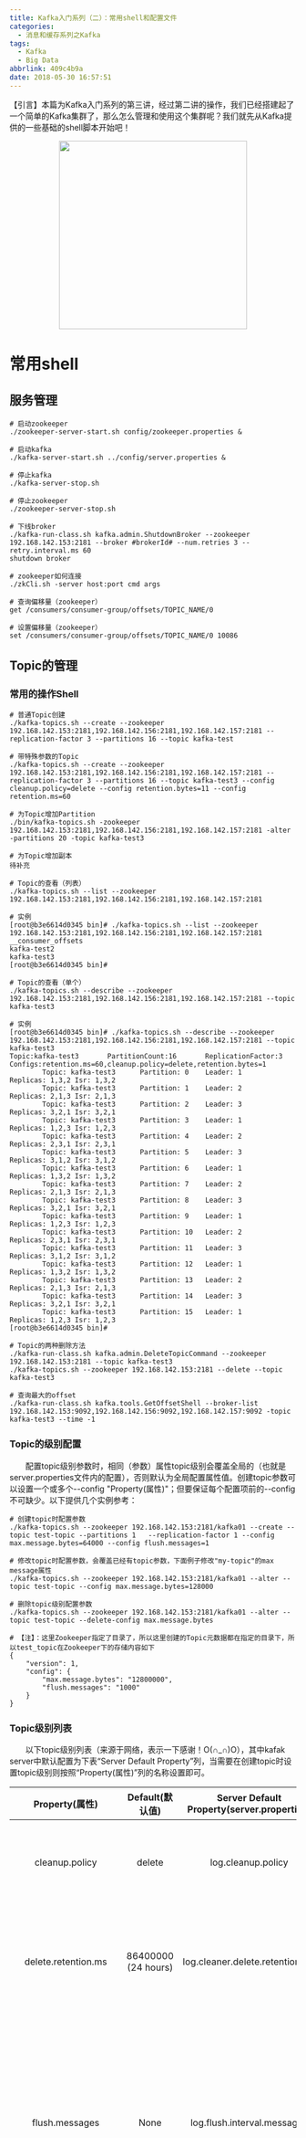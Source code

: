 ```yaml
---
title: Kafka入门系列（二）：常用shell和配置文件
categories:
  - 消息和缓存系列之Kafka
tags:
  - Kafka
  - Big Data
abbrlink: 409c4b9a
date: 2018-05-30 16:57:51
---
```

【引言】本篇为Kafka入门系列的第三讲，经过第二讲的操作，我们已经搭建起了一个简单的Kafka集群了，那么怎么管理和使用这个集群呢？我们就先从Kafka提供的一些基础的shell脚本开始吧！
<div align=center><img src="https://github.com/ttfisher/images/raw/master/2018/2018-05-30-02.jpg" width="330"/></div>
<!-- more -->

# 常用shell

## 服务管理
```
# 启动zookeeper
./zookeeper-server-start.sh config/zookeeper.properties &

# 启动kafka
./kafka-server-start.sh ../config/server.properties &

# 停止kafka
./kafka-server-stop.sh

# 停止zookeeper
./zookeeper-server-stop.sh

# 下线broker  
./kafka-run-class.sh kafka.admin.ShutdownBroker --zookeeper 192.168.142.153:2181 --broker #brokerId# --num.retries 3 --retry.interval.ms 60
shutdown broker

# zookeeper如何连接
./zkCli.sh -server host:port cmd args

# 查询偏移量（zookeeper）
get /consumers/consumer-group/offsets/TOPIC_NAME/0

# 设置偏移量（zookeeper）
set /consumers/consumer-group/offsets/TOPIC_NAME/0 10086
```

## Topic的管理

### 常用的操作Shell
```
# 普通Topic创建
./kafka-topics.sh --create --zookeeper 192.168.142.153:2181,192.168.142.156:2181,192.168.142.157:2181 --replication-factor 3 --partitions 16 --topic kafka-test

# 带特殊参数的Topic
./kafka-topics.sh --create --zookeeper 192.168.142.153:2181,192.168.142.156:2181,192.168.142.157:2181 --replication-factor 3 --partitions 16 --topic kafka-test3 --config cleanup.policy=delete --config retention.bytes=11 --config retention.ms=60

# 为Topic增加Partition
./bin/kafka-topics.sh -zookeeper 192.168.142.153:2181,192.168.142.156:2181,192.168.142.157:2181 -alter -partitions 20 -topic kafka-test3

# 为Topic增加副本
待补充

# Topic的查看（列表）
./kafka-topics.sh --list --zookeeper 192.168.142.153:2181,192.168.142.156:2181,192.168.142.157:2181

# 实例
[root@b3e6614d0345 bin]# ./kafka-topics.sh --list --zookeeper 192.168.142.153:2181,192.168.142.156:2181,192.168.142.157:2181
__consumer_offsets
kafka-test2
kafka-test3
[root@b3e6614d0345 bin]# 

# Topic的查看（单个）
./kafka-topics.sh --describe --zookeeper 192.168.142.153:2181,192.168.142.156:2181,192.168.142.157:2181 --topic kafka-test3

# 实例
[root@b3e6614d0345 bin]# ./kafka-topics.sh --describe --zookeeper 192.168.142.153:2181,192.168.142.156:2181,192.168.142.157:2181 --topic kafka-test3
Topic:kafka-test3       PartitionCount:16       ReplicationFactor:3     Configs:retention.ms=60,cleanup.policy=delete,retention.bytes=1
        Topic: kafka-test3      Partition: 0    Leader: 1       Replicas: 1,3,2 Isr: 1,3,2
        Topic: kafka-test3      Partition: 1    Leader: 2       Replicas: 2,1,3 Isr: 2,1,3
        Topic: kafka-test3      Partition: 2    Leader: 3       Replicas: 3,2,1 Isr: 3,2,1
        Topic: kafka-test3      Partition: 3    Leader: 1       Replicas: 1,2,3 Isr: 1,2,3
        Topic: kafka-test3      Partition: 4    Leader: 2       Replicas: 2,3,1 Isr: 2,3,1
        Topic: kafka-test3      Partition: 5    Leader: 3       Replicas: 3,1,2 Isr: 3,1,2
        Topic: kafka-test3      Partition: 6    Leader: 1       Replicas: 1,3,2 Isr: 1,3,2
        Topic: kafka-test3      Partition: 7    Leader: 2       Replicas: 2,1,3 Isr: 2,1,3
        Topic: kafka-test3      Partition: 8    Leader: 3       Replicas: 3,2,1 Isr: 3,2,1
        Topic: kafka-test3      Partition: 9    Leader: 1       Replicas: 1,2,3 Isr: 1,2,3
        Topic: kafka-test3      Partition: 10   Leader: 2       Replicas: 2,3,1 Isr: 2,3,1
        Topic: kafka-test3      Partition: 11   Leader: 3       Replicas: 3,1,2 Isr: 3,1,2
        Topic: kafka-test3      Partition: 12   Leader: 1       Replicas: 1,3,2 Isr: 1,3,2
        Topic: kafka-test3      Partition: 13   Leader: 2       Replicas: 2,1,3 Isr: 2,1,3
        Topic: kafka-test3      Partition: 14   Leader: 3       Replicas: 3,2,1 Isr: 3,2,1
        Topic: kafka-test3      Partition: 15   Leader: 1       Replicas: 1,2,3 Isr: 1,2,3
[root@b3e6614d0345 bin]# 

# Topic的两种删除方法
./kafka-run-class.sh kafka.admin.DeleteTopicCommand --zookeeper 192.168.142.153:2181 --topic kafka-test3 
./kafka-topics.sh --zookeeper 192.168.142.153:2181 --delete --topic kafka-test3  

# 查询最大的offset
./kafka-run-class.sh kafka.tools.GetOffsetShell --broker-list 192.168.142.153:9092,192.168.142.156:9092,192.168.142.157:9092 -topic kafka-test3 --time -1

```

### Topic的级别配置
&emsp;&emsp;配置topic级别参数时，相同（参数）属性topic级别会覆盖全局的（也就是server.properties文件内的配置），否则默认为全局配置属性值。创建topic参数可以设置一个或多个--config "Property(属性)"；但要保证每个配置项前的--config不可缺少。以下提供几个实例参考：
```
# 创建topic时配置参数
./kafka-topics.sh --zookeeper 192.168.142.153:2181/kafka01 --create --topic test-topic --partitions 1   --replication-factor 1 --config max.message.bytes=64000 --config flush.messages=1

# 修改topic时配置参数，会覆盖已经有topic参数，下面例子修改"my-topic"的max message属性
./kafka-topics.sh --zookeeper 192.168.142.153:2181/kafka01 --alter --topic test-topic --config max.message.bytes=128000

# 删除topic级别配置参数
./kafka-topics.sh --zookeeper 192.168.142.153:2181/kafka01 --alter --topic test-topic --delete-config max.message.bytes

# 【注】：这里Zookeeper指定了目录了，所以这里创建的Topic元数据都在指定的目录下，所以test_topic在Zookeeper下的存储内容如下
{
    "version": 1,
    "config": {
        "max.message.bytes": "12800000",
        "flush.messages": "1000"
    }
}
```

### Topic级别列表
&emsp;&emsp;以下topic级别列表（来源于网络，表示一下感谢！O(∩_∩)O），其中kafak server中默认配置为下表“Server Default Property”列，当需要在创建topic时设置topic级别则按照“Property(属性)”列的名称设置即可。

|Property(属性)|Default(默认值)|Server Default Property(server.properties)|说明(解释)|
|:--:|:--:|:--:|:--:|
|cleanup.policy|delete|log.cleanup.policy|日志清理策略选择有：delete和compact主要针对过期数据的处理，或是日志文件达到限制的额度，会被 topic创建时的指定参数覆盖|
|delete.retention.ms|86400000 (24 hours)|log.cleaner.delete.retention.ms|对于压缩的日志保留的最长时间，也是客户端消费消息的最长时间，同log.retention.minutes的区别在于一个控制未压缩数据，一个控制压缩后的数据。会被topic创建时的指定参数覆盖|
|flush.messages|None|log.flush.interval.messages|log文件”sync”到磁盘之前累积的消息条数,因为磁盘IO操作是一个慢操作,但又是一个”数据可靠性"的必要手段,所以此参数的设置,需要在"数据可靠性"与"性能"之间做必要的权衡.如果此值过大,将会导致每次"fsync"的时间较长(IO阻塞),如果此值过小,将会导致"fsync"的次数较多,这也意味着整体的client请求有一定的延迟.物理server故障,将会导致没有fsync的消息丢失.|
|flush.ms|None|log.flush.interval.ms|仅仅通过interval来控制消息的磁盘写入时机,是不足的.此参数用于控制"fsync"的时间间隔,如果消息量始终没有达到阀值,但是离上一次磁盘同步的时间间隔达到阀值,也将触发.|
|index.interval.bytes|4096|log.index.interval.bytes|当执行一个fetch操作后，需要一定的空间来扫描最近的offset大小，设置越大，代表扫描速度越快，但是也更好内存，一般情况下不需要搭理这个参数|
|message.max.bytes|1,000,000|message.max.bytes|表示消息的最大大小，单位是字节|
|min.cleanable.dirty.ratio|0.5|log.cleaner.min.cleanable.ratio|日志清理的频率控制，越大意味着更高效的清理，同时会存在一些空间上的浪费，会被topic创建时的指定参数覆盖|
|retention.bytes|None|log.retention.bytes|topic每个分区的最大文件大小，一个topic的大小限制 = 分区数*log.retention.bytes。-1没有大小限log.retention.bytes和log.retention.minutes任意一个达到要求，都会执行删除，会被topic创建时的指定参数覆盖|
|retention.ms|None|log.retention.minutes|数据存储的最大时间超过这个时间会根据log.cleanup.policy设置的策略处理数据，也就是消费端能够多久去消费数据，log.retention.bytes和log.retention.minutes达到要求，都会执行删除，会被topic创建时的指定参数覆盖|
|segment.bytes|1 GB|log.segment.bytes|topic的分区是以一堆segment文件存储的，这个控制每个segment的大小，会被topic创建时的指定参数覆盖|
|segment.index.bytes|10 MB|log.index.size.max.bytes|对于segment日志的索引文件大小限制，会被topic创建时的指定参数覆盖|
|log.roll.hours|7 days|log.roll.hours|这个参数会在日志segment没有达到log.segment.bytes设置的大小，也会强制新建一个segment会被 topic创建时的指定参数覆盖|

### 数据清理方式一

#### 删除的操作步骤
+ 第一步：需要停止当前的Kafka服务
+ 第二步：删除Kafka消息日志文件目录
 + 也就是log.dirs配置的目录（grep log.dirs /kafka/kafka_2.10-0.9.0.0/config/server.properties）
 + 删除的目录是以需要删除的topic为前缀命名的
 + 目录的数量不定，是跟kafka的配置中的partition来进行分割的
+ 第三步：修改Zookeeper的topic偏移量（offset）
 + 进入Zookeeper的安装目录下，运行./zkCli.sh -server (多个server中间以逗号分割)，如果不带server默认只修改本机数据
 + 在Zookeeper上运行ls /consumers/对应的分组/offset/对应的topic，就可以看到此topic下的所有分区了
 + 通过get /consumers/对应的分组/offset/对应的topic/对应的分区号，可以查询到该分区上记录的offset
 + 通过set /consumers/对应的分组/offset/对应的topic/对应的分区号 修改后的值（一般为0），即可完成对offset的修改（应该是需要对每个分区都进行offset归零操作的）
```
[zk: ZK.Servers(CONNECTED) 12] ls /consumers/console-consumer-73536/offsets/kafka-test2
[15, 13, 14, 11, 12, 3, 2, 1, 10, 0, 7, 6, 5, 4, 9, 8]
[zk: ZK.Servers(CONNECTED) 25] get /consumers/console-consumer-73536/offsets/kafka-test2/5
1
cZxid = 0x20000017b
ctime = Thu May 31 09:34:08 UTC 2018
mZxid = 0x2000001a4
mtime = Thu May 31 09:38:08 UTC 2018
pZxid = 0x20000017b
cversion = 0
dataVersion = 1
aclVersion = 0
ephemeralOwner = 0x0
dataLength = 1
numChildren = 0
[zk: ZK.Servers(CONNECTED) 26] set /consumers/console-consumer-73536/offsets/kafka-test2/5 0
cZxid = 0x20000017b
ctime = Thu May 31 09:34:08 UTC 2018
mZxid = 0x2000001b6
mtime = Thu May 31 09:41:24 UTC 2018
pZxid = 0x20000017b
cversion = 0
dataVersion = 3
aclVersion = 0
ephemeralOwner = 0x0
dataLength = 1
numChildren = 0
[zk: ZK.Servers(CONNECTED) 27] get /consumers/console-consumer-73536/offsets/kafka-test2/5  
0
cZxid = 0x20000017b
ctime = Thu May 31 09:34:08 UTC 2018
mZxid = 0x2000001b6
mtime = Thu May 31 09:41:24 UTC 2018
pZxid = 0x20000017b
cversion = 0
dataVersion = 3
aclVersion = 0
ephemeralOwner = 0x0
dataLength = 1
numChildren = 0
[zk: ZK.Servers(CONNECTED) 28] 
```
+ 第四步：重启Kafka服务

#### 补充说明
+ 此类操作的优势：不用删除topic
+ 此类操作的劣势：需要停服务

### 数据清理方式二

#### 删除的操作步骤
+ 第一步：清理kafka数据目录（也就是log.dirs配置的目录，删除以需要删除的topic为前缀的所有目录，目录数是跟具体的partition配置一致的）
+ 第二步：通过kafka-topics.sh --delete删除kafka topic；
 + 如果当前topic没有使用过即没有传输过信息：可彻底删除
 + 如果当前topic有使用过即有过传输过信息：并不会真正删除topic，只是把这个topic标记为删除（marked for deletion）。要彻底把这种topic删除必须把kafka中与当前topic相关的数据目录和zookeeper与当前topic相关的路径一并删除。
+ 第三步：删除zookeeper相关数据（多个目录）
 + 一般情况下需要删除的目录：rmr /admin/delete_topics/kafka-test、rmr /brokers/topics/kafka-test
 + 正常情况是不需要进行的两个操作：rmr /consumers/kafka-test-group、rmr /config/topics/kafka-test
+ 第四步：确认topic是否还存在（查看topic列表即可）
```
[root@1bc72703f1e9 ~]# grep log.dirs /kafka/kafka_2.10-0.9.0.0/config/server.properties 
log.dirs=/kafka/kafka-logs
[root@1bc72703f1e9 ~]# rm -rf /kafka/kafka-logs/kafka-test-*
[root@1bc72703f1e9 ~]# /kafka/kafka_2.10-0.9.0.0/bin/kafka-topics.sh --delete --zookeeper 192.168.142.153:2181,192.168.142.156:2181,192.168.142.157:2181 --topic kafka-test
Topic kafka-test is marked for deletion.
Note: This will have no impact if delete.topic.enable is not set to true.
[root@1bc72703f1e9 ~]# cd /zookeeper/zookeeper-3.4.6/bin
[root@1bc72703f1e9 bin]# ./zkCli.sh -server 192.168.142.153:2181,192.168.142.156:2181,192.168.142.157:2181

Connecting to 192.168.142.153:2181,192.168.142.156:2181,192.168.142.157:2181
......
WATCHER::

WatchedEvent state:SyncConnected type:None path:null
[zk: 192.168.142.153:2181,192.168.142.156:2181,192.168.142.157:2181(CONNECTED) 5] ls /
[consumers, config, controller, isr_change_notification, admin, brokers, zookeeper, controller_epoch]
[zk: 192.168.142.153:2181,192.168.142.156:2181,192.168.142.157:2181(CONNECTED) 6] rmr /consumers/kafka-test-group
Node does not exist: /consumers/kafka-test-group
[zk: 192.168.142.153:2181,192.168.142.156:2181,192.168.142.157:2181(CONNECTED) 7] rmr /config/topics/kafka-test
Node does not exist: /config/topics/kafka-test
[zk: 192.168.142.153:2181,192.168.142.156:2181,192.168.142.157:2181(CONNECTED) 8] rmr /brokers/topics/kafka-test
Node does not exist: /brokers/topics/kafka-test
[zk: 192.168.142.153:2181,192.168.142.156:2181,192.168.142.157:2181(CONNECTED) 9] rmr /admin/delete_topics/kafka-test
Node does not exist: /admin/delete_topics/kafka-test
[zk: 192.168.142.153:2181,192.168.142.156:2181,192.168.142.157:2181(CONNECTED) 10] 
[root@1bc72703f1e9 bin]# /kafka/kafka_2.10-0.9.0.0/bin/kafka-topics.sh --list --zookeeper 92.168.142.153:2181,192.168.142.156:2181,192.168.142.157:2181
kafka-test2
[root@1bc72703f1e9 bin]# 
```
#### 假删除的补充操作
&emsp;&emsp;如果kafka启动时加载的配置文件server.properties没有配置**<font color=red>delete.topic.enable = true</font>**，那么此时的删除并不是真正的删除。而只是把topic标记为：marked for deletion,此时就需要执行如下操作：
+ 连接Zookeeper：./zkCli.sh -server 192.168.142.153:2181,192.168.142.156:2181,192.168.142.157:2181
+ 删除相关信息：进入/admin/delete_topics目录下，找到删除的topic,删除对应的信息（如果删除了此处的topic，那么marked for deletion标记消失）
```
[root@1bc72703f1e9 bin]# ./zkCli.sh -server 192.168.142.153:2181,192.168.142.156:2181,192.168.142.157:2181

Connecting to 192.168.142.153:2181,192.168.142.156:2181,192.168.142.157:2181
......
WATCHER::

WatchedEvent state:SyncConnected type:None path:null
[zk: 192.168.142.153:2181,192.168.142.156:2181,192.168.142.157:2181(CONNECTED) 0] ls /admin/delete_topics
[]
[zk: 192.168.142.153:2181,192.168.142.156:2181,192.168.142.157:2181(CONNECTED) 1] rmr XXX
```

#### 补充说明
&emsp;&emsp;**<font color=red>使用kafka delete时，如果需要被删除topic 此时正在被程序 produce和consume，则这些生产和消费程序需要停止，因为不停止的话该topic的offset信息一致会在broker持续更新。</font>**
&emsp;&emsp;**<font color=red>需要设置 auto.create.topics.enable = false，默认设置为true。如果设置为true，则produce或者fetch 不存在的topic也会自动创建这个topic。这样会给删除topic带来很多意想不到的问题。</font>**
&emsp;&emsp;**<font color=red>通常情况下，创建了新的topic之后，在Zookeeper下对应的目录都有相应的文件的，所以在删除topic的时候需要对这些目录进行删除，否则会出现数据一致性的问题。</font>**
```
[zk: 192.168.142.153:2181,192.168.142.156:2181,192.168.142.157:2181(CONNECTED) 13] ls /config/topics
[]
[zk: 192.168.142.153:2181,192.168.142.156:2181,192.168.142.157:2181(CONNECTED) 14] ls /config/topics
[kafka-test2]
[zk: 192.168.142.153:2181,192.168.142.156:2181,192.168.142.157:2181(CONNECTED) 15] 
```

## Producer的管理

### 常用操作
```
# 普通的Producer
./kafka-console-producer.sh -broker-list 192.168.142.153:9092,192.168.142.156:9092,192.168.142.157:9092 -topic kafka-test
```

## Consumer的管理

### 常用操作
```
# 普通的Consumer
./kafka-console-consumer.sh --zookeeper 192.168.142.153:2181,192.168.142.156:2181,192.168.142.157:2181 -topic kafka-test

# 从起始位置开始消费的Consumer
./kafka-console-consumer.sh --zookeeper 192.168.142.153:2181,192.168.142.156:2181,192.168.142.157:2181 --from-beginning  -topic kafka-test 

# 查看consumer组内消费的offset  
./kafka-run-class.sh kafka.tools.ConsumerOffsetChecker --zookeeper 192.168.142.153:2181 --group tt --topic kafka-test3
```

# 配置文件详解

## 默认配置项（kafka_2.10-0.9.0.0）
```
[root@63c3077b732d kafka-test3-1]# cat /kafka/kafka_2.10-0.9.0.0/config/server.properties
# Licensed to the Apache Software Foundation (ASF) under one or more
# contributor license agreements.  See the NOTICE file distributed with
# this work for additional information regarding copyright ownership.
# The ASF licenses this file to You under the Apache License, Version 2.0
# (the "License"); you may not use this file except in compliance with
# the License.  You may obtain a copy of the License at
# 
#    http://www.apache.org/licenses/LICENSE-2.0
# 
# Unless required by applicable law or agreed to in writing, software
# distributed under the License is distributed on an "AS IS" BASIS,
# WITHOUT WARRANTIES OR CONDITIONS OF ANY KIND, either express or implied.
# See the License for the specific language governing permissions and
# limitations under the License.
# see kafka.server.KafkaConfig for additional details and defaults

############################# Server Basics #############################

# The id of the broker. This must be set to a unique integer for each broker.
# 在集群中的节点id，要求：必须为正整数，在整个集群中不得重复
broker.id=3

############################# Socket Server Settings #############################

# 监听列表，broker对外提供服务时绑定的IP和端口
listeners=PLAINTEXT://:9092

# The port the socket server listens on
# 服务监听端口，默认值是9092，一般不做改动
port=9092

# Hostname the broker will bind to. If not set, the server will bind to all interfaces
# 服务监听地址，一般配置为本机的hostname或者内网ip地址（内网访问时使用）
host.name=192.168.142.157

# Hostname the broker will advertise to producers and consumers. If not set, it uses the
# value for "host.name" if configured.  Otherwise, it will use the value returned from
# java.net.InetAddress.getCanonicalHostName().
# 服务监听地址，一般配置为本机的hostname或者外网ip地址（外网访问时使用）
advertised.host.name=192.168.142.157

# The port to publish to ZooKeeper for clients to use. If this is not set,
# it will publish the same port that the broker binds to.
# 服务监听端口（外网访问时使用）
# 【注】：最新版本0.10.x broker配置已弃用了advertised.host.name和advertised.port ，改用advertised.listeners。
#advertised.port=<port accessible by clients>

# The number of threads handling network requests
# 处理网络请求的线程数
num.network.threads=3
 
# The number of threads doing disk I/O
# 处理磁盘I/O的线程数
num.io.threads=8

# The send buffer (SO_SNDBUF) used by the socket server
# socket消息发送缓冲区
socket.send.buffer.bytes=102400

# The receive buffer (SO_RCVBUF) used by the socket server
# socket消息接收缓冲区
socket.receive.buffer.bytes=102400

# The maximum size of a request that the socket server will accept (protection against OOM)
# socket请求的最大字节数。（需要注意OutOfMemoryError的隐患，不得超过实际内存大小）
socket.request.max.bytes=104857600


############################# Log Basics #############################

# A comma seperated list of directories under which to store log files
# 消息日志文件的存放位置，可配置多个，使用逗号分隔即可
log.dirs=/kafka/kafka-logs

# The default number of log partitions per topic. More partitions allow greater
# parallelism for consumption, but this will also result in more files across
# the brokers.
# topic的分区数，分区越多，对应的segment就越多（实际在broker中存储的分散度也是基于此参数生成的）
num.partitions=12

# The number of threads per data directory to be used for log recovery at startup and flushing at shutdown.
# This value is recommended to be increased for installations with data dirs located in RAID array.
# 在启动时恢复日志和关闭时刷日志时每个数据目录的线程的数量，默认1（如果服务器使用了RAID阵列，那么建议增大该配置项的值）
num.recovery.threads.per.data.dir=1

############################# Log Flush Policy #############################

# Messages are immediately written to the filesystem but by default we only fsync() to sync
# the OS cache lazily. The following configurations control the flush of data to disk. 
# There are a few important trade-offs here:
#    1. Durability: Unflushed data may be lost if you are not using replication.
#    2. Latency: Very large flush intervals may lead to latency spikes when the flush does occur as there will be a lot of data to flush.
#    3. Throughput: The flush is generally the most expensive operation, and a small flush interval may lead to exceessive seeks. 
# The settings below allow one to configure the flush policy to flush data after a period of time or
# every N messages (or both). This can be done globally and overridden on a per-topic basis.

# The number of messages to accept before forcing a flush of data to disk
# flush数据的上限消息量，当达到该消息数量时，会强制进行一次日志flush，将数据flush到日志文件中
#log.flush.interval.messages=10000

# The maximum amount of time a message can sit in a log before we force a flush
# flush数据的上限时间间隔（单位：毫秒），当达到该时间间隔，会强制进行一次日志flush，将数据flush到日志文件中
#log.flush.interval.ms=1000

############################# Log Retention Policy #############################

# The following configurations control the disposal of log segments. The policy can
# be set to delete segments after a period of time, or after a given size has accumulated.
# A segment will be deleted whenever *either* of these criteria are met. Deletion always happens
# from the end of the log.

# The minimum age of a log file to be eligible for deletion
# 日志保存时间上限 (单位：hours|minutes)，默认为7天（168小时）；一旦超过这个限制就会根据policy处理数据。
log.retention.hours=168

# A size-based retention policy for logs. Segments are pruned from the log as long as the remaining
# segments don't drop below log.retention.bytes.
# 日志保存大小上限 (单位：bytes)；一旦超过这个限制就会根据policy处理数据。
#log.retention.bytes=1073741824

# The maximum size of a log segment file. When this size is reached a new log segment will be created.
# segment文件的大小上限，超出该大小则会产生一个新的日志segment文件（-1表示不限制）
log.segment.bytes=1073741824

# The interval at which log segments are checked to see if they can be deleted according 
# to the retention policies
# 日志文件的检查周期，主要检查是否达到了删除策略的限制条件触发删除策略操作（log.retention.hours或log.retention.bytes）
log.retention.check.interval.ms=300000

# By default the log cleaner is disabled and the log retention policy will default to just delete segments after their retention expires.
# If log.cleaner.enable=true is set the cleaner will be enabled and individual logs can then be marked for log compaction.
# 默认是false的，配置为true的时候，会开启日志压缩；false状态下会直接删除segment（针对retention条件达到的时候的处理方式）
log.cleaner.enable=false

############################# Zookeeper #############################

# Zookeeper connection string (see zookeeper docs for details).
# This is a comma separated host:port pairs, each corresponding to a zk
# server. e.g. "127.0.0.1:3000,127.0.0.1:3001,127.0.0.1:3002".
# You can also append an optional chroot string to the urls to specify the
# root directory for all kafka znodes.
# Zookeeper连接方式配置（一般默认是2181端口，视具体情况而定）
zookeeper.connect=192.168.142.153:2181,192.168.142.156:2181,192.168.142.157:2181

# Timeout in ms for connecting to zookeeper
# 连接Zookeeper的超时时间（单位：毫秒）
zookeeper.connection.timeout.ms=6000
[root@63c3077b732d kafka-test3-1]# 
```

## 补充配置项
```
#---------- 以下配置项是默认配置文件里面没有出现的 --------------#

############################# System #############################

# 后台线程数（一般不需要改动）
background.threads = 4

# IO线程处理的请求等待队列上限
queued.max.requests = 500
 
# 是否允许删除topic（关闭此配置项则通过shell进行topic的delete操作时是不生效的）
delete.topic.enable=true

############################# Log #################################

# 日志flush的检查周期，检查是否需要将日志进行flush（单位：毫秒）；与Log Flush Policy配合使用
log.flush.scheduler.interval.ms = 3000

# 日志清理策略（选项：delete|compact）；与日志到达retention条件后的处理相关
log.cleanup.policy = delete

# segment的滚动周期，当达到下面的时间，就会强制新建一个segment
log.roll.hours = 24*7
 
# 压缩的日志保留的最长时间（默认单位：毫秒，可指定单位）
log.cleaner.delete.retention.ms = 1 day
 
# segment日志的索引文件大小限制（单位：byte）
log.index.size.max.bytes = 10 * 1024 * 1024

# 索引计算的一个缓冲区，一般不需设置
log.index.interval.bytes = 4096
 
############################# Topic ##############################

# 是否允许自动创建topic ，若是false，就只能通过命令创建topic
auto.create.topics.enable =true

# 一个topic ，默认分区的replication（副本）个数 ，配置的值不能大于集群中broker的个数
default.replication.factor =1

# 消息体的最大大小（单位：byte）
message.max.bytes = 1000000

############################# Replica #############################

# partition管理控制器进行备份时，socket的超时时间
controller.socket.timeout.ms = 30000

# controller-to-broker-channels的buffer尺寸大小
controller.message.queue.size=10

# replicas响应leader的最长等待时间，若是超过这个时间，就将replicas排除在管理之外
replica.lag.time.max.ms = 10000

# 是否允许控制器关闭broker ,若是设置为true，会关闭所有在这个broker上的leader，并转移到其他broker
controlled.shutdown.enable = false

# 控制器关闭的最大重试次数
controlled.shutdown.max.retries = 3

# 每次关闭尝试的时间间隔
controlled.shutdown.retry.backoff.ms = 5000
 
# replicas消息的延迟时间上限，如果relicas落后太多,将会认为此partition relicas已经失效
# 一般情况下,因为网络延迟等原因,总会导致replicas中消息同步滞后
# 如果消息严重滞后,leader将认为此relicas网络延迟较大或者消息吞吐能力有限
# 在broker数量较少,或者网络不足的环境中,建议提高此值
replica.lag.max.messages = 4000

# leader与relicas的socket超时时间
replica.socket.timeout.ms= 30 * 1000

# leader复制的socket缓存大小
replica.socket.receive.buffer.bytes=64 * 1024

# replicas每次获取数据的最大字节数
replica.fetch.max.bytes = 1024 * 1024

# replicas同leader之间通信的最大等待时间，失败了会重试
replica.fetch.wait.max.ms = 500

# 每一个fetch操作的最小数据尺寸,如果leader中尚未同步的数据不足此值,将会等待直到数据达到这个大小
replica.fetch.min.bytes =1

# leader中进行复制的线程数，增大这个数值会增加relipca的IO
num.replica.fetchers = 1

# 每个replica将最高水位进行flush的时间间隔
replica.high.watermark.checkpoint.interval.ms = 5000
 
# 是否自动平衡broker之间的分配策略
auto.leader.rebalance.enable = false

# leader的不平衡比例，若是超过这个数值，会对分区进行重新的平衡
leader.imbalance.per.broker.percentage = 10

# 检查leader是否不平衡的时间间隔
leader.imbalance.check.interval.seconds = 300

# 客户端保留offset信息的最大空间大小
offset.metadata.max.bytes = 1024
 
#############################Consumer #############################
# Consumer端核心的配置是group.id、zookeeper.connect

# 决定该Consumer归属的唯一组ID
group.id

# 消费者的ID，若是没有设置的话，会自增
consumer.id

# 一个用于跟踪调查的ID ，最好同group.id相同
client.id = <group_id>
 
# zookeeper的心跳超时时间，查过这个时间就认为是无效的消费者
zookeeper.session.timeout.ms = 6000

# zookeeper的等待连接时间
zookeeper.connection.timeout.ms = 6000

# zookeeper的follower同leader的同步时间
zookeeper.sync.time.ms = 2000

# 当zookeeper中没有初始的offset时，或者超出offset上限时的处理方式 。
# smallest ：重置为最小值 
# largest:重置为最大值 
# anything else：抛出异常给consumer
auto.offset.reset = largest
 
# socket的超时时间，实际的超时时间为max.fetch.wait + socket.timeout.ms.
socket.timeout.ms= 30 * 1000

# socket的接收缓存空间大小
socket.receive.buffer.bytes=64 * 1024

#从每个分区fetch的消息大小限制
fetch.message.max.bytes = 1024 * 1024
 
# true时，Consumer会在消费消息后将offset同步到zookeeper，当Consumer失败后，新的consumer就能从zookeeper获取最新的offset
auto.commit.enable = true

# 自动提交的时间间隔
auto.commit.interval.ms = 60 * 1000
 
# 用于消费的最大数量的消息块缓冲大小，每个块可以等同于fetch.message.max.bytes中数值
queued.max.message.chunks = 10
 
# 当有新的consumer加入到group时,将尝试reblance,将partitions的消费端迁移到新的consumer中, 该设置是尝试的次数
rebalance.max.retries = 4

# 每次reblance的时间间隔
rebalance.backoff.ms = 2000

# 每次重新选举leader的时间
refresh.leader.backoff.ms
 
# server发送到消费端的最小数据，若是不满足这个数值则会等待直到满足指定大小。默认为1表示立即接收。
fetch.min.bytes = 1

# 若是不满足fetch.min.bytes时，等待消费端请求的最长等待时间
fetch.wait.max.ms = 100

# 如果指定时间内没有新消息可用于消费，就抛出异常，默认-1表示不受限
consumer.timeout.ms = -1
 
#############################Producer#############################
# 核心的配置包括：
# metadata.broker.list
# request.required.acks
# producer.type
# serializer.class
 
# 消费者获取消息元信息(topics, partitions and replicas)的地址,配置格式是：host1:port1,host2:port2，也可以在外面设置
metadata.broker.list
 
#消息的确认模式
# 0：不保证消息的到达确认，只管发送，低延迟但是会出现消息的丢失，在某个server失败的情况下，有点像TCP
# 1：发送消息，并会等待leader 收到确认后，一定的可靠性
# -1：发送消息，等待leader收到确认，并进行复制操作后，才返回，最高的可靠性
request.required.acks = 0
 
# 消息发送的最长等待时间
request.timeout.ms = 10000

# socket的缓存大小
send.buffer.bytes=100*1024

# key的序列化方式，若是没有设置，同serializer.class
key.serializer.class

# 分区的策略，默认是取模
partitioner.class=kafka.producer.DefaultPartitioner

# 消息的压缩模式，默认是none，可以有gzip和snappy
compression.codec = none

# 可以针对默写特定的topic进行压缩
compressed.topics=null

# 消息发送失败后的重试次数
message.send.max.retries = 3

# 每次失败后的间隔时间
retry.backoff.ms = 100

# 生产者定时更新topic元信息的时间间隔 ，若是设置为0，那么会在每个消息发送后都去更新数据
topic.metadata.refresh.interval.ms = 600 * 1000

# 用户随意指定，但是不能重复，主要用于跟踪记录消息
client.id=""
 
# 异步模式下缓冲数据的最大时间。例如设置为100则会集合100ms内的消息后发送，这样会提高吞吐量，但是会增加消息发送的延时
queue.buffering.max.ms = 5000

# 异步模式下缓冲的最大消息数，同上
queue.buffering.max.messages = 10000

# 异步模式下，消息进入队列的等待时间。若是设置为0，则消息不等待，如果进入不了队列，则直接被抛弃
queue.enqueue.timeout.ms = -1

# 异步模式下，每次发送的消息数，当queue.buffering.max.messages或queue.buffering.max.ms满足任一时producer会触发发送
batch.num.messages=200
```
